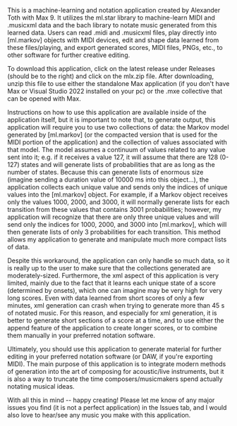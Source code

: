 This is a machine-learning and notation application created by Alexander Toth with Max 9. It utilizes the ml.star library to machine-learn MIDI and .musicxml data and the bach library to notate music generated from this learned data. Users can read .midi and .musicxml files, play directly into [ml.markov] objects with MIDI devices, edit and shape data learned from these files/playing, and export generated scores, MIDI files, PNGs, etc., to other software for further creative editing.

To download this application, click on the latest release under Releases (should be to the right) and click on the mlx.zip file. After downloading, unzip this file to use either the standalone Max application (if you don't have Max or Visual Studio 2022 installed on your pc) or the .mxe collective that can be opened with Max.

Instructions on how to use this application are available inside of the application itself, but it is important to note that, to generate output, this application will require you to use two collections of data: the Markov model generated by [ml.markov] (or the compacted version that is used for the MIDI portion of the application) and the collection of values associated with that model. The model assumes a continuum of values related to any value sent into it; e.g. if it receives a value 127, it will assume that there are 128 (0-127) states and will generate lists of probabilities that are as long as the number of states. Because this can generate lists of enormous size (imagine sending a duration value of 10000 ms into this object...), the application collects each unique value and sends only the indices of unique values into the [ml.markov] object. For example, if a Markov object receives only the values 1000, 2000, and 3000, it will normally generate lists for each transition from these values that contains 3001 probabilities; however, my application will recognize that there are only three unique values and will send only the indices for 1000, 2000, and 3000 into [ml.markov], which will then generate lists of only 3 probabilities for each transition. This method allows my application to generate and manipulate much more compact lists of data.

Despite this workaround, the application can only handle so much data, so it is really up to the user to make sure that the collections generated are moderately-sized. Furthermore, the xml aspect of this application is very limited, mainly due to the fact that it learns each unique state of a score (determined by onsets), which one can imagine may be very high for very long scores. Even with data learned from short scores of only a few minutes, xml generation can crash when trying to generate more than 45 s of notated music. For this reason, and especially for xml generation, it is better to generate short sections of a score at a time, and to use either the append feature of the application to create longer scores, or to combine them manually in your preferred notation software.

Ultimately, you should use this application to generate material for further editing in your preferred notation software (or DAW, if you're exporting MIDI). The main purpose of this application is to integrate modern methods of generation into the art of composing for acoustic/live instruments, but it is also a way to truncate the time composers/musicmakers spend actually notating musical ideas.

With all this in mind -- happy creating! Please let me know of any major issues you find (it is not a perfect application) in the Issues tab, and I would also love to hear/see any music you make with this application.
